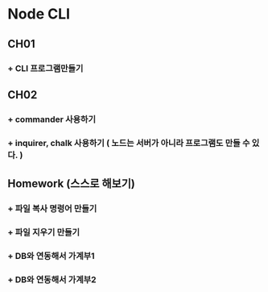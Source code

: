 # Node CLI

## CH01

### + CLI 프로그램만들기

## CH02

### + commander 사용하기
### + inquirer, chalk 사용하기 ( 노드는 서버가 아니라 프로그램도 만들 수 있다. )

## Homework (스스로 해보기)

### + 파일 복사 명령어 만들기
### + 파일 지우기 만들기
### + DB와 연동해서 가계부1
### + DB와 연동해서 가계부2

